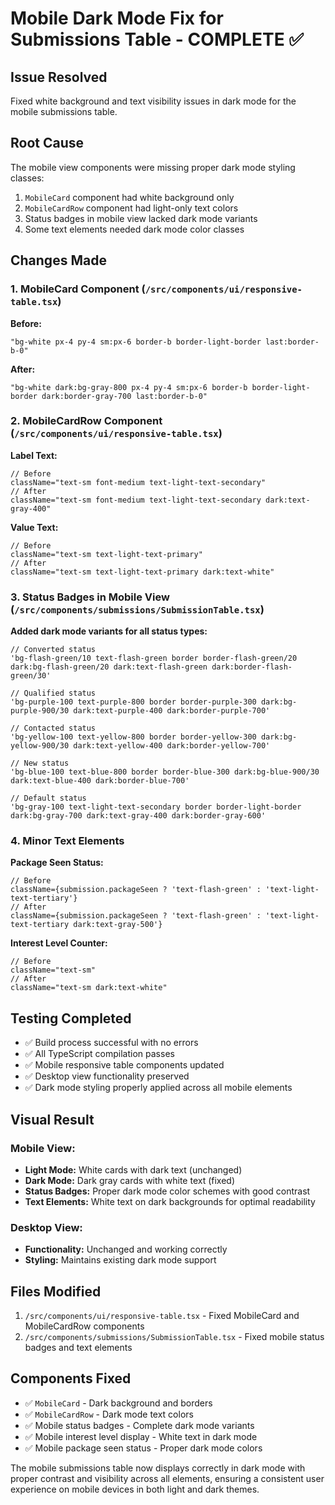# Mobile Dark Mode Fix for Submissions Table - COMPLETE ✅

## Issue Resolved

Fixed white background and text visibility issues in dark mode for the mobile submissions table.

## Root Cause

The mobile view components were missing proper dark mode styling classes:

1. `MobileCard` component had white background only
2. `MobileCardRow` component had light-only text colors
3. Status badges in mobile view lacked dark mode variants
4. Some text elements needed dark mode color classes

## Changes Made

### 1. MobileCard Component (`/src/components/ui/responsive-table.tsx`)

**Before:**

```tsx
"bg-white px-4 py-4 sm:px-6 border-b border-light-border last:border-b-0"
```

**After:**

```tsx
"bg-white dark:bg-gray-800 px-4 py-4 sm:px-6 border-b border-light-border dark:border-gray-700 last:border-b-0"
```

### 2. MobileCardRow Component (`/src/components/ui/responsive-table.tsx`)

**Label Text:**

```tsx
// Before
className="text-sm font-medium text-light-text-secondary"
// After
className="text-sm font-medium text-light-text-secondary dark:text-gray-400"
```

**Value Text:**

```tsx
// Before
className="text-sm text-light-text-primary"
// After
className="text-sm text-light-text-primary dark:text-white"
```

### 3. Status Badges in Mobile View (`/src/components/submissions/SubmissionTable.tsx`)

**Added dark mode variants for all status types:**

```tsx
// Converted status
'bg-flash-green/10 text-flash-green border border-flash-green/20 dark:bg-flash-green/20 dark:text-flash-green dark:border-flash-green/30'

// Qualified status
'bg-purple-100 text-purple-800 border border-purple-300 dark:bg-purple-900/30 dark:text-purple-400 dark:border-purple-700'

// Contacted status
'bg-yellow-100 text-yellow-800 border border-yellow-300 dark:bg-yellow-900/30 dark:text-yellow-400 dark:border-yellow-700'

// New status
'bg-blue-100 text-blue-800 border border-blue-300 dark:bg-blue-900/30 dark:text-blue-400 dark:border-blue-700'

// Default status
'bg-gray-100 text-light-text-secondary border border-light-border dark:bg-gray-700 dark:text-gray-400 dark:border-gray-600'
```

### 4. Minor Text Elements

**Package Seen Status:**

```tsx
// Before
className={submission.packageSeen ? 'text-flash-green' : 'text-light-text-tertiary'}
// After
className={submission.packageSeen ? 'text-flash-green' : 'text-light-text-tertiary dark:text-gray-500'}
```

**Interest Level Counter:**

```tsx
// Before
className="text-sm"
// After
className="text-sm dark:text-white"
```

## Testing Completed

- ✅ Build process successful with no errors
- ✅ All TypeScript compilation passes
- ✅ Mobile responsive table components updated
- ✅ Desktop view functionality preserved
- ✅ Dark mode styling properly applied across all mobile elements

## Visual Result

### Mobile View:

- **Light Mode:** White cards with dark text (unchanged)
- **Dark Mode:** Dark gray cards with white text (fixed)
- **Status Badges:** Proper dark mode color schemes with good contrast
- **Text Elements:** White text on dark backgrounds for optimal readability

### Desktop View:

- **Functionality:** Unchanged and working correctly
- **Styling:** Maintains existing dark mode support

## Files Modified

1. `/src/components/ui/responsive-table.tsx` - Fixed MobileCard and MobileCardRow components
2. `/src/components/submissions/SubmissionTable.tsx` - Fixed mobile status badges and text elements

## Components Fixed

- ✅ `MobileCard` - Dark background and borders
- ✅ `MobileCardRow` - Dark mode text colors
- ✅ Mobile status badges - Complete dark mode variants
- ✅ Mobile interest level display - White text in dark mode
- ✅ Mobile package seen status - Proper dark mode colors

The mobile submissions table now displays correctly in dark mode with proper contrast and visibility across all elements, ensuring a consistent user experience on mobile devices in both light and dark themes.
